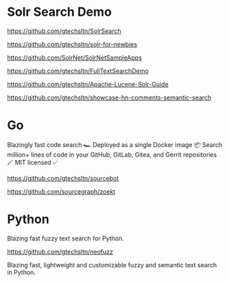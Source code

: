 # Solr Search Demo

https://github.com/gtechsltn/SolrSearch

https://github.com/gtechsltn/solr-for-newbies

https://github.com/SolrNet/SolrNetSampleApps

https://github.com/gtechsltn/FullTextSearchDemo

https://github.com/gtechsltn/Apache-Lucene-Solr-Guide

https://github.com/gtechsltn/showcase-hn-comments-semantic-search


# Go

Blazingly fast code search 🏎️ Deployed as a single Docker image 📦 Search million+ lines of code in your GitHub, GitLab, Gitea, and Gerrit repositories 🪄 MIT licensed ✅

https://github.com/gtechsltn/sourcebot

https://github.com/sourcegraph/zoekt

# Python

Blazing fast fuzzy text search for Python.

https://github.com/gtechsltn/neofuzz

Blazing fast, lightweight and customizable fuzzy and semantic text search in Python.
